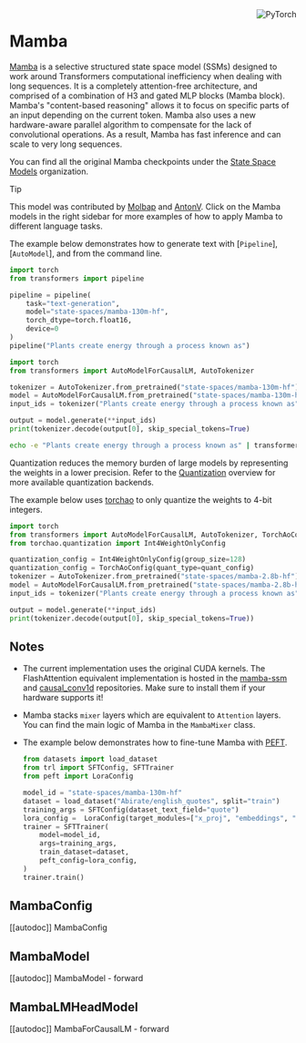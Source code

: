 <!--Copyright 2024 The HuggingFace Team. All rights reserved.

Licensed under the Apache License, Version 2.0 (the "License"); you may not use this file except in compliance with
the License. You may obtain a copy of the License at

http://www.apache.org/licenses/LICENSE-2.0

Unless required by applicable law or agreed to in writing, software distributed under the License is distributed on
an "AS IS" BASIS, WITHOUT WARRANTIES OR CONDITIONS OF ANY KIND, either express or implied. See the License for the
specific language governing permissions and limitations under the License.

⚠️ Note that this file is in Markdown but contain specific syntax for our doc-builder (similar to MDX) that may not be
rendered properly in your Markdown viewer.

-->

<div style="float: right;">
  <div class="flex flex-wrap space-x-1">
    <img alt="PyTorch" src="https://img.shields.io/badge/PyTorch-DE3412?style=flat&logo=pytorch&logoColor=white">
  </div>
</div>

# Mamba

[Mamba](https://huggingface.co/papers/2312.00752) is a selective structured state space model (SSMs) designed to work around Transformers computational inefficiency when dealing with long sequences.  It is a completely attention-free architecture, and comprised of a combination of H3 and gated MLP blocks (Mamba block). Mamba's "content-based reasoning" allows it to focus on specific parts of an input depending on the current token. Mamba also uses a new hardware-aware parallel algorithm to compensate for the lack of convolutional operations. As a result, Mamba has fast inference and can scale to very long sequences.

You can find all the original Mamba checkpoints under the [State Space Models](https://huggingface.co/state-spaces) organization.


> [!TIP]
> This model was contributed by [Molbap](https://huggingface.co/Molbap) and [AntonV](https://huggingface.co/AntonV).
> Click on the Mamba models in the right sidebar for more examples of how to apply Mamba to different language tasks.

The example below demonstrates how to generate text with [`Pipeline`], [`AutoModel`], and from the command line.

<hfoptions id="usage">
<hfoption id="Pipeline">

```py
import torch
from transformers import pipeline

pipeline = pipeline(
    task="text-generation",
    model="state-spaces/mamba-130m-hf",
    torch_dtype=torch.float16,
    device=0
)
pipeline("Plants create energy through a process known as")
```

</hfoption>
<hfoption id="AutoModel">

```py
import torch  
from transformers import AutoModelForCausalLM, AutoTokenizer  

tokenizer = AutoTokenizer.from_pretrained("state-spaces/mamba-130m-hf")
model = AutoModelForCausalLM.from_pretrained("state-spaces/mamba-130m-hf", torch_dtype=torch.float16, device_map="auto",)  
input_ids = tokenizer("Plants create energy through a process known as", return_tensors="pt").to("cuda")  

output = model.generate(**input_ids)  
print(tokenizer.decode(output[0], skip_special_tokens=True)
```

</hfoption>
<hfoption id="transformers CLI">

```bash
echo -e "Plants create energy through a process known as" | transformers run --task text-generation --model state-spaces/mamba-130m-hf --device 0
```

</hfoption>
</hfoptions>

Quantization reduces the memory burden of large models by representing the weights in a lower precision. Refer to the [Quantization](../quantization/overview) overview for more available quantization backends.

The example below uses [torchao](../quantization/torchao) to only quantize the weights to 4-bit integers.

```py
import torch
from transformers import AutoModelForCausalLM, AutoTokenizer, TorchAoConfig
from torchao.quantization import Int4WeightOnlyConfig

quantization_config = Int4WeightOnlyConfig(group_size=128)
quantization_config = TorchAoConfig(quant_type=quant_config)
tokenizer = AutoTokenizer.from_pretrained("state-spaces/mamba-2.8b-hf")
model = AutoModelForCausalLM.from_pretrained("state-spaces/mamba-2.8b-hf", torch_dtype=torch.bfloat16, quantization_config=quantization_config, device_map="auto",)
input_ids = tokenizer("Plants create energy through a process known as", return_tensors="pt").to("cuda")

output = model.generate(**input_ids)
print(tokenizer.decode(output[0], skip_special_tokens=True))
```
## Notes

- The current implementation uses the original CUDA kernels. The FlashAttention equivalent implementation is hosted in the [mamba-ssm](https://github.com/state-spaces/mamba) and [causal_conv1d](https://github.com/Dao-AILab/causal-conv1d) repositories. Make sure to install them if your hardware supports it!
- Mamba stacks `mixer` layers which are equivalent to `Attention` layers. You can find the main logic of Mamba in the `MambaMixer` class.
- The example below demonstrates how to fine-tune Mamba with [PEFT](https://huggingface.co/docs/peft).

  ```py
  from datasets import load_dataset
  from trl import SFTConfig, SFTTrainer
  from peft import LoraConfig

  model_id = "state-spaces/mamba-130m-hf"
  dataset = load_dataset("Abirate/english_quotes", split="train")
  training_args = SFTConfig(dataset_text_field="quote")
  lora_config =  LoraConfig(target_modules=["x_proj", "embeddings", "in_proj", "out_proj"])
  trainer = SFTTrainer(
      model=model_id,
      args=training_args,
      train_dataset=dataset,
      peft_config=lora_config,
  )
  trainer.train()
   ```

## MambaConfig

[[autodoc]] MambaConfig

## MambaModel

[[autodoc]] MambaModel
    - forward

## MambaLMHeadModel

[[autodoc]] MambaForCausalLM
    - forward
